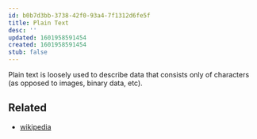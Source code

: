 ```yaml
---
id: b0b7d3bb-3738-42f0-93a4-7f1312d6fe5f
title: Plain Text
desc: ''
updated: 1601958591454
created: 1601958591454
stub: false
---
```

Plain text is loosely used to describe data that consists only of characters (as opposed to images, binary data, etc). 

## Related

- [wikipedia](https://en.wikipedia.org/wiki/Plain_text)

